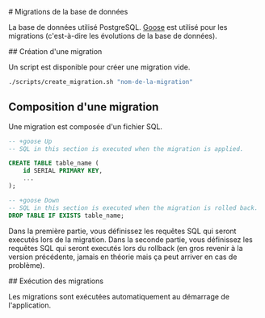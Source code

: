 # Migrations de la base de données

La base de données utilisé PostgreSQL. [Goose](https://github.com/pressly/goose) est utilisé pour les migrations (c'est-à-dire les évolutions de la base de données).

## Création d'une migration

Un script est disponible pour créer une migration vide.

```bash
./scripts/create_migration.sh "nom-de-la-migration"
```

## Composition d'une migration

Une migration est composée d'un fichier SQL.

```sql
-- +goose Up
-- SQL in this section is executed when the migration is applied.

CREATE TABLE table_name (
    id SERIAL PRIMARY KEY,
    ...
);

-- +goose Down
-- SQL in this section is executed when the migration is rolled back.
DROP TABLE IF EXISTS table_name;
```

Dans la première partie, vous définissez les requêtes SQL qui seront executés lors de la migration. Dans la seconde partie, vous définissez les requêtes SQL qui seront executés lors du rollback (en gros revenir à la version précédente, jamais en théorie mais ça peut arriver en cas de problème).

## Exécution des migrations

Les migrations sont exécutées automatiquement au démarrage de l'application.

```

```
